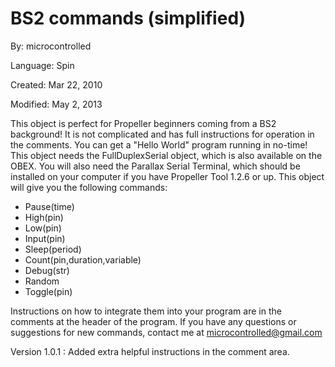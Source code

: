 # BS2 commands (simplified)

By: microcontrolled

Language: Spin

Created: Mar 22, 2010

Modified: May 2, 2013

This object is perfect for Propeller beginners coming from a BS2 background! It is not complicated and has full instructions for operation in the comments. You can get a "Hello World" program running in no-time! This object needs the FullDuplexSerial object, which is also available on the OBEX. You will also need the Parallax Serial Terminal, which should be installed on your computer if you have Propeller Tool 1.2.6 or up. This object will give you the following commands:

*   Pause(time)
*   High(pin)
*   Low(pin)
*   Input(pin)
*   Sleep(period)
*   Count(pin,duration,variable) 
*   Debug(str)
*   Random 
*   Toggle(pin)

Instructions on how to integrate them into your program are in the comments at the header of the program. If you have any questions or suggestions for new commands, contact me at microcontrolled@gmail.com

Version 1.0.1 : Added extra helpful instructions in the comment area.
